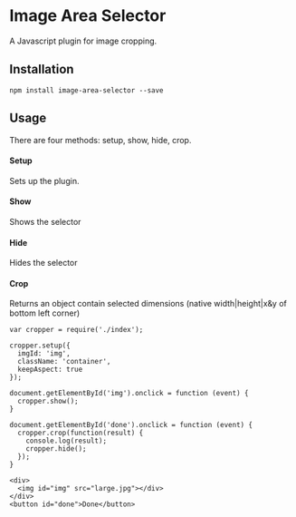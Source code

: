 # Image Area Selector
A Javascript plugin for image cropping.

## Installation
``npm install image-area-selector --save``

## Usage
There are four methods: setup, show, hide, crop.

#### Setup
Sets up the plugin.

#### Show
Shows the selector

#### Hide
Hides the selector

#### Crop
Returns an object contain selected dimensions (native width|height|x&y of bottom left corner)

~~~
var cropper = require('./index');

cropper.setup({
  imgId: 'img',
  className: 'container',
  keepAspect: true
});

document.getElementById('img').onclick = function (event) {
  cropper.show();
}

document.getElementById('done').onclick = function (event) {
  cropper.crop(function(result) {
    console.log(result);
    cropper.hide();
  });
}

<div>
  <img id="img" src="large.jpg"></div>
</div>
<button id="done">Done</button>
~~~
